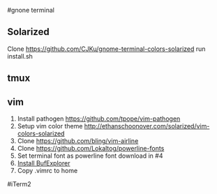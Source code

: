 #gnone terminal
## Solarized
Clone https://github.com/CJKu/gnome-terminal-colors-solarized
run install.sh
## tmux

## vim
1. Install pathogen https://github.com/tpope/vim-pathogen
2. Setup vim color theme http://ethanschoonover.com/solarized/vim-colors-solarized
3. Clone https://github.com/bling/vim-airline
4. Clone https://github.com/Lokaltog/powerline-fonts
5. Set terminal font as powerline font download in #4
6. [Install BufExplorer](http://www.vim.org/scripts/script.php?script_id=42)
7. Copy .vimrc to home

#iTerm2

